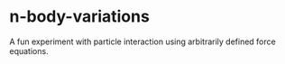 # n-body-variations
A fun experiment with particle interaction using arbitrarily defined force equations.
